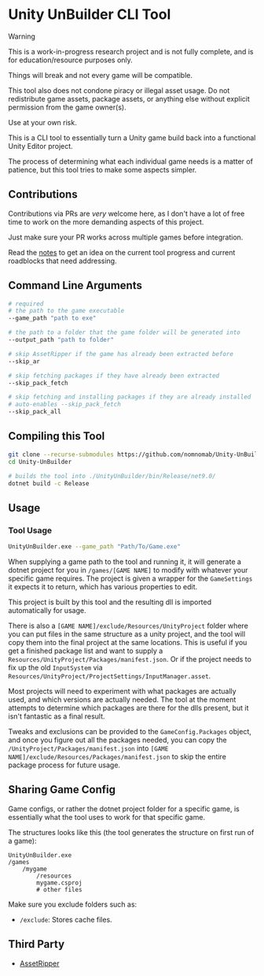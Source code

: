 # Unity UnBuilder CLI Tool

> [!WARNING]  
> This is a work-in-progress research project and is not fully complete,
> and is for education/resource purposes only.
>
> Things will break and not every game will be compatible.
>
> This tool also does not condone piracy or illegal asset usage.
> Do not redistribute game assets, package assets, or anything else without
> explicit permission from the game owner(s).
>
> Use at your own risk.

This is a CLI tool to essentially turn a Unity game build back into a functional Unity Editor project.

The process of determining what each individual game needs is a matter of patience, but this tool tries
to make some aspects simpler.

## Contributions

Contributions via PRs are *very* welcome here, as I don't have a lot of free time to work on the more demanding aspects of this project.

Just make sure your PR works across multiple games before integration.

Read the [notes](notes.md) to get an idea on the current tool progress and current roadblocks that need addressing.


## Command Line Arguments
```bash
# required
# the path to the game executable
--game_path "path to exe"

# the path to a folder that the game folder will be generated into
--output_path "path to folder"

# skip AssetRipper if the game has already been extracted before
--skip_ar

# skip fetching packages if they have already been extracted
--skip_pack_fetch

# skip fetching and installing packages if they are already installed
# auto-enables --skip_pack_fetch
--skip_pack_all
```

## Compiling this Tool

```bash
git clone --recurse-submodules https://github.com/nomnomab/Unity-UnBuilder.git
cd Unity-UnBuilder

# builds the tool into ./UnityUnBuilder/bin/Release/net9.0/
dotnet build -c Release
```

## Usage

### Tool Usage

```bash
UnityUnBuilder.exe --game_path "Path/To/Game.exe"
```

When supplying a game path to the tool and running it, it will generate a dotnet project for you in `/games/[GAME NAME]` to modify with whatever your specific game requires.
The project is given a wrapper for the `GameSettings` it expects it to return, which has various properties to edit.

This project is built by this tool and the resulting dll is imported automatically for usage.

There is also a `[GAME NAME]/exclude/Resources/UnityProject` folder where you can put files in the same structure as a unity project, and the tool will copy them into
the final project at the same locations. This is useful if you get a finished package list and want to supply a `Resources/UnityProject/Packages/manifest.json`. Or if
the project needs to fix up the old `InputSystem` via `Resources/UnityProject/ProjectSettings/InputManager.asset`.

Most projects will need to experiment with what packages are actually used, and which versions are actually needed. The tool at the moment
attempts to determine which packages are there for the dlls present, but it isn't fantastic as a final result.

Tweaks and exclusions can be provided
to the `GameConfig.Packages` object, and once you figure out all the packages needed, you can copy the `/UnityProject/Packages/manifest.json` into `[GAME NAME]/exclude/Resources/Packages/manifest.json` to skip the entire package process for future usage.

## Sharing Game Config

Game configs, or rather the dotnet project folder for a specific game, is essentially what the tool uses to work for that specific game.

The structures looks like this (the tool generates the structure on first run of a game):
```
UnityUnBuilder.exe
/games
    /mygame
        /resources
        mygame.csproj
        # other files
```

Make sure you exclude folders such as:
- `/exclude`: Stores cache files.

## Third Party

- [AssetRipper](https://github.com/AssetRipper/AssetRipper)
